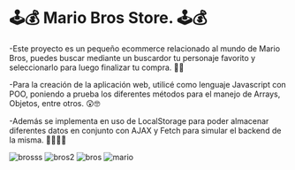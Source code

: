 #  🕹💰 Mario Bros Store. 🕹💰

-Este proyecto es un pequeño ecommerce relacionado al mundo de Mario Bros, puedes buscar mediante un buscardor tu personaje favorito y seleccionarlo para luego finalizar tu compra. 🤑🤑

-Para la creación de la aplicación web, utilicé como lenguaje Javascript con POO, poniendo a prueba los diferentes métodos para el manejo de Arrays, Objetos, entre otros. 😲🤓

-Además se implementa en uso de LocalStorage para poder almacenar diferentes datos en conjunto con AJAX y Fetch para simular el backend de la misma. 👨‍💻👨‍💻

![brosss](https://github.com/ezequielquevedo111/mariobros-store/assets/109804108/c1bee981-50ae-4825-87fc-dabcfd06e9dd)
![bros2](https://github.com/ezequielquevedo111/mariobros-store/assets/109804108/bc156c4d-3d34-4480-9ddf-b0dc93b59e26)
![bros](https://github.com/ezequielquevedo111/mariobros-store/assets/109804108/2ea37299-4ded-4046-a8a2-31a46374a405)
![mario](https://github.com/ezequielquevedo111/mariobros-store/assets/109804108/202384d0-16fe-42e1-bcbb-63a55c6a9a07)
